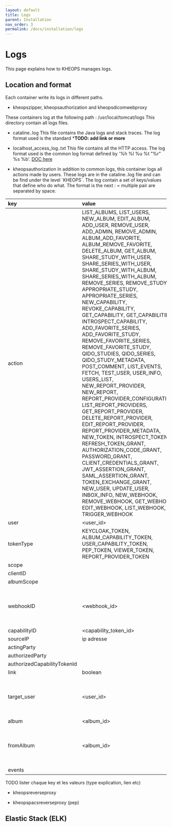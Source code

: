 ```yaml
---
layout: default
title: Logs
parent: Installation
nav_order: 3
permalink: /docs/installation/logs
---
```


# Logs

This page explains how to KHEOPS manages logs.

## Location and format

Each container write its logs in different paths.

- kheopszipper, kheopsauthorization and kheopsdicomwebproxy

These containers log at the following path : /usr/local/tomcat/logs
This directory contain all logs files. 
  - cataline.<YYYY-MM-DD>.log
    This file contains the Java logs and stack traces. The log format used is the standard *****TODO: add link or more****
  - localhost_access_log.<YYYY-MM-DD>.txt
    This file contains all the HTTP access. The log format used is the common log format defined by '%h %l %u %t "%r" %s %b'. [DOC here](http://tomcat.apache.org/tomcat-8.0-doc/config/valve.html#Access_Log_Valve)

- kheopsauthorization
  In addition to common logs, this container logs all actions made by users. These logs are in the cataline.<YYYY-MM-DD>.log file and can be find under the level ´KHEOPS´. The log contain a set of keys/values that define who do what. The format is the next : <key>=<value> multiple pair are separated by space.


| key                         | value | optionl | condition | remarques |
|:----------------------------|:------|:--------|:----------|:----------|
| action                      | LIST_ALBUMS, LIST_USERS, NEW_ALBUM, EDIT_ALBUM, ADD_USER, REMOVE_USER, ADD_ADMIN, REMOVE_ADMIN, ALBUM_ADD_FAVORITE, ALBUM_REMOVE_FAVORITE, DELETE_ALBUM, GET_ALBUM, SHARE_STUDY_WITH_USER, SHARE_SERIES_WITH_USER, SHARE_STUDY_WITH_ALBUM, SHARE_SERIES_WITH_ALBUM, REMOVE_SERIES, REMOVE_STUDY, APPROPRIATE_STUDY, APPROPRIATE_SERIES, NEW_CAPABILITY, REVOKE_CAPABILITY, GET_CAPABILITY, GET_CAPABILITIES, INTROSPECT_CAPABILITY, ADD_FAVORITE_SERIES, ADD_FAVORITE_STUDY, REMOVE_FAVORITE_SERIES, REMOVE_FAVORITE_STUDY, QIDO_STUDIES, QIDO_SERIES, QIDO_STUDY_METADATA, POST_COMMENT, LIST_EVENTS, FETCH, TEST_USER, USER_INFO, USERS_LIST, NEW_REPORT_PROVIDER, NEW_REPORT, REPORT_PROVIDER_CONFIGURATION, LIST_REPORT_PROVIDERS, GET_REPORT_PROVIDER, DELETE_REPORT_PROVIDER, EDIT_REPORT_PROVIDER, REPORT_PROVIDER_METADATA, NEW_TOKEN, INTROSPECT_TOKEN, REFRESH_TOKEN_GRANT, AUTHORIZATION_CODE_GRANT, PASSWORD_GRANT, CLIENT_CREDENTIALS_GRANT, JWT_ASSERTION_GRANT, SAML_ASSERTION_GRANT, TOKEN_EXCHANGE_GRANT, NEW_USER, UPDATE_USER, INBOX_INFO, NEW_WEBHOOK, REMOVE_WEBHOOK, GET_WEBHOOK, EDIT_WEBHOOK, LIST_WEBHOOK, TRIGGER_WEBHOOK | false   | - |   |
| user                        | <user_id> | false   | - |
| tokenType                   | KEYCLOAK_TOKEN, ALBUM_CAPABILITY_TOKEN, USER_CAPABILITY_TOKEN, PEP_TOKEN, VIEWER_TOKEN, REPORT_PROVIDER_TOKEN | false   | - |   |
| scope                       |  | false   | - |   |
| clientID                    |  | true    | - |   |
| albumScope                  |  | true    | - |   |
| webhookID                   | <webhook_id> | true    | - | if action is : NEW_WEBHOOK, REMOVE_WEBHOOK, GET_WEBHOOK, EDIT_WEBHOOK, TRIGGER_WEBHOOK  |
| capabilityID                | <capability_token_id> | true    | - |   |
| sourceIP                    | ip adresse | true    | - |   |
| actingParty                 |  | true    | - |   |
| authorizedParty             |  | true    | - |   |
| authorizedCapabilityTokenId |  | true    | - |   |
| link                        | boolean | false   | - |   |
| target_user                 | <user_id> | true    | - |  if 'action' is : SHARE_STUDY_WITH_USER, SHARE_SERIES_WITH_USER, ADD_USER, REMOVE_USER, ADD_ADMIN, REMOVE_ADMIN |
| album                       | <album_id> | true    | - | if action concerne an album |
| fromAlbum                   | <album_id> | true    | if 'action' is : SHARE_STUDY_WITH_USER, SHARE_SERIES_WITH_USER, SHARE_STUDY_WITH_ALBUM, SHARE_SERIES_WITH_ALBUM from another album |   |
| events                      |  | true    | - |   |



  TODO lister chaque key et les valeurs (type explication, lien etc) 


- kheopsreverseproxy



- kheopspacsreverseproxy (pep)




## Elastic Stack (ELK)


